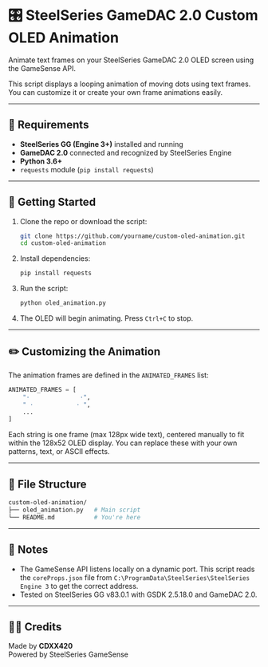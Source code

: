 # 🎛️ SteelSeries GameDAC 2.0 Custom OLED Animation

Animate text frames on your SteelSeries GameDAC 2.0 OLED screen using the GameSense API.

This script displays a looping animation of moving dots using text frames. You can customize it or create your own frame animations easily.

---

## 🔧 Requirements

- **SteelSeries GG (Engine 3+)** installed and running  
- **GameDAC 2.0** connected and recognized by SteelSeries Engine  
- **Python 3.6+**
- `requests` module (`pip install requests`)

---

## 🚀 Getting Started

1. Clone the repo or download the script:
   ```bash
   git clone https://github.com/yourname/custom-oled-animation.git
   cd custom-oled-animation
   ```

2. Install dependencies:
   ```bash
   pip install requests
   ```

3. Run the script:
   ```bash
   python oled_animation.py
   ```

4. The OLED will begin animating. Press `Ctrl+C` to stop.

---

## ✏️ Customizing the Animation

The animation frames are defined in the `ANIMATED_FRAMES` list:

```python
ANIMATED_FRAMES = [
    "·              ·",
    " ·            · ",
    ...
]
```

Each string is one frame (max 128px wide text), centered manually to fit within the 128x52 OLED display. You can replace these with your own patterns, text, or ASCII effects.

---

## 📂 File Structure

```bash
custom-oled-animation/
├── oled_animation.py   # Main script
└── README.md           # You're here
```

---

## 🧠 Notes

- The GameSense API listens locally on a dynamic port. This script reads the `coreProps.json` file from `C:\ProgramData\SteelSeries\SteelSeries Engine 3` to get the correct address.
- Tested on SteelSeries GG v83.0.1 with GSDK 2.5.18.0 and GameDAC 2.0.

---

## 🧑‍💻 Credits

Made by **CDXX420**  
Powered by SteelSeries GameSense
